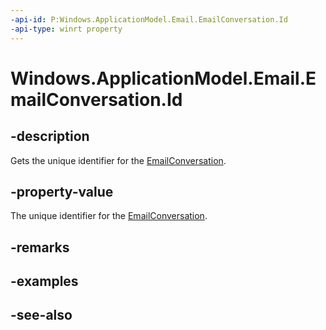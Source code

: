 ```yaml
---
-api-id: P:Windows.ApplicationModel.Email.EmailConversation.Id
-api-type: winrt property
---
```


<!-- Property syntax
public string Id { get; }
-->

# Windows.ApplicationModel.Email.EmailConversation.Id

## -description
Gets the unique identifier for the [EmailConversation](emailconversation.md).

## -property-value
The unique identifier for the [EmailConversation](emailconversation.md).

## -remarks

## -examples

## -see-also
